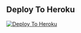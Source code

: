 ## Deploy To Heroku

[![Deploy To Heroku](https://www.herokucdn.com/deploy/button.svg)](https://heroku.com/deploy?template=https://github.com/RAJPUT681830/raftertxtuploder/tree/main)
